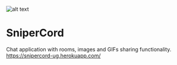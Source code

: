 ![alt text](https://i.imgur.com/9UNkde4.png)
# SniperCord 
Chat application with rooms, images and GIFs sharing functionality.
https://snipercord-ug.herokuapp.com/
